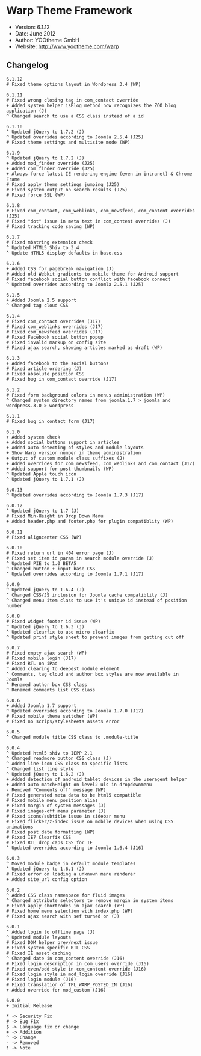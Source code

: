 # Warp Theme Framework #

- Version: 6.1.12
- Date: June 2012
- Author: YOOtheme GmbH
- Website: <http://www.yootheme.com/warp>

## Changelog

	6.1.12
	# Fixed theme options layout in Wordpress 3.4 (WP)

	6.1.11
	# Fixed wrong closing tag in com_contact override
	+ Added system helper isBlog method now recognizes the ZOO blog application (J)
	^ Changed search to use a CSS class instead of a id
	
	6.1.10
	^ Updated jQuery to 1.7.2 (J)
	^ Updated overrides according to Joomla 2.5.4 (J25)
	# Fixed theme settings and multisite mode (WP)

	6.1.9
	^ Updated jQuery to 1.7.2 (J)
	+ Added mod_finder override (J25)
	+ Added com_finder override (J25)
	+ Always force latest IE rendering engine (even in intranet) & Chrome Frame
	# Fixed apply theme settings jumping (J25)
	# Fixed system output on search results (J25)
	# Fixed force SSL (WP)

	6.1.8
	# Fixed com_contact, com_weblinks, com_newsfeed, com_content overrides (J25)
	# Fixed "dot" issue in meta text in com_content overrides (J)
	# Fixed tracking code saving (WP)

	6.1.7
	# Fixed mbstring extension check
	^ Updated HTML5 Shiv to 3.4
	^ Update HTML5 display defaults in base.css

	6.1.6
	+ Added CSS for pagebreak navigation (J)
	# Added old Webkit gradients to mobile theme for Android support
	# Fixed facebook social button conflict with facebook connect
	^ Updated overrides according to Joomla 2.5.1 (J25)

	6.1.5
	+ Added Joomla 2.5 support
	^ Changed tag cloud CSS

	6.1.4
	# Fixed com_contact overrides (J17)
	# Fixed com_weblinks overrides (J17)
	# Fixed com_newsfeed overrides (J17)
	# Fixed Facebook social button popup
	# Fixed invalid markup on config site
	# Fixed ajax search, showing articles marked as draft (WP)

	6.1.3
	+ Added facebook to the social buttons
	# Fixed article ordering (J)
	# Fixed absolute position CSS
	# Fixed bug in com_contact override (J17)

	6.1.2
	# Fixed form background colors in menus administration (WP)
	^ Changed system directory names from joomla.1.7 > joomla and wordpress.3.0 > wordpress

	6.1.1
	# Fixed bug in contact form (J17)

	6.1.0
	+ Added system check
	+ Added social buttons support in articles
	+ Added auto detecting of styles and module layouts
	+ Show Warp version number in theme administration
	+ Output of custom module class suffixes (J)
	+ Added overrides for com_newsfeed, com_weblinks and com_contact (J17) 
	+ Added support for post-thumbnails (WP) 
	^ Updated Apple touch icon
	^ Updated jQuery to 1.7.1 (J)

	6.0.13
	^ Updated overrides according to Joomla 1.7.3 (J17)

	6.0.12
	^ Updated jQuery to 1.7 (J)
	# Fixed Min-Height in Drop Down Menu
	+ Added header.php and footer.php for plugin compatiblity (WP)

	6.0.11
	# Fixed aligncenter CSS (WP)

	6.0.10
	# Fixed return url in 404 error page (J)
	# Fixed set item id param in search module override (J)
	^ Updated PIE to 1.0 BETA5
	^ Changed button + input base CSS
	^ Updated overrides according to Joomla 1.7.1 (J17)

	6.0.9
	^ Updated jQuery to 1.6.4 (J)
	^ Changed CSS/JS inclusion for Joomla cache compatiblity (J)
	^ Changed menu item class to use it's unique id instead of position number

	6.0.8
	# Fixed widget footer id issue (WP)
	^ Updated jQuery to 1.6.3 (J)
	^ Updated clearfix to use micro clearfix
	^ Updated print style sheet to prevent images from getting cut off

	6.0.7
	# Fixed empty ajax search (WP)
	# Fixed mobile login (J17)
	# Fixed RTL on iPad
	^ Added clearing to deepest module element
	^ Comments, tag cloud and author box styles are now available in Joomla
	^ Renamed author box CSS class
	^ Renamed comments list CSS class
	
	6.0.6
	+ Added Joomla 1.7 support
	^ Updated overrides according to Joomla 1.7.0 (J17)
	# Fixed mobile theme switcher (WP)
	# Fixed no scrips/stylesheets assets error
	
	6.0.5
	^ Changed module title CSS class to .module-title

	6.0.4
	^ Updated html5 shiv to IEPP 2.1
	^ Changed readmore button CSS class (J)
	^ Added line-icon CSS class to specific lists
	^ Changed list line style
	^ Updated jQuery to 1.6.2 (J)
	+ Added detection of android tablet devices in the useragent helper
	+ Added auto matchHeight on level2 uls in dropdownmenu
	- Removed "Comments off" message (WP)
	# Fixed generated meta data to be html5 compatible
	# Fixed mobile menu position alias
	# Fixed margin of system messages (J)
	# Fixed images-off menu parameter (J)
	# Fixed icons/subtitle issue in sidebar menu
	# Fixed flicker/z-index issue on mobile devices when using CSS animations
	# Fixed post date formatting (WP)
	# Fixed IE7 Clearfix CSS
	# Fixed RTL drop caps CSS for IE
	^ Updated overrides according to Joomla 1.6.4 (J16)
	
	6.0.3
	^ Moved module badge in default module templates
	^ Updated jQuery to 1.6.1 (J)
	# Fixed error on loading a unknown menu renderer
	+ Added site_url config option 

	6.0.2
	^ Added CSS class namespace for fluid images
	^ Changed attribute selectors to remove margin in system items
	# Fixed apply shortcodes in ajax search (WP)
	# Fixed home menu selection with index.php (WP)
	# Fixed ajax search with sef turned on (J)
	
	6.0.1
	^ Added login to offline page (J)
	^ Updated module layouts
	# Fixed DOM helper prev/next issue
	# Fixed system specific RTL CSS
	# Fixed IE asset caching
	^ Changed date in com_content override (J16)
	# Fixed login description in com_users override (J16)
	# Fixed even/odd style in com_content override (J16)
	# Fixed login style in mod_login override (J16)
	# Fixed login module (J16)
	# Fixed translation of TPL_WARP_POSTED_IN (J16)
	+ Added override for mod_custom (J16)

	6.0.0
	+ Initial Release

	* -> Security Fix
	# -> Bug Fix
	$ -> Language fix or change
	+ -> Addition
	^ -> Change
	- -> Removed
	! -> Note